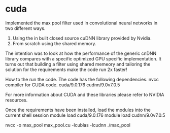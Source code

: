 # cuda
Implemented the max pool filter used in convolutional neural networks in two different ways.
1. Using the in built closed source cuDNN library provided by Nvidia.
2. From scratch using the shared memory.

The intention was to look at how the performance of the generic cnDNN library compares with a specific optimized GPU specific implementation.
It turns out that building a filter using shared memeory and tailoring the solution for the requirements make the code run 2x faster!

How to the run the code.
The code has the following dependencies.
nvcc compiler for CUDA code.
cuda/9.0.176
cudnn/9.0v7.0.5

For more information about CUDA and these libraries please refer to NVIDIA resources.

Once the requirements have been installed, load the modules into the current shell session
module load cuda/9.0.176
module load cudnn/9.0v7.0.5

nvcc -o max_pool max_pool.cu -lcublas -lcudnn 
./max_pool
